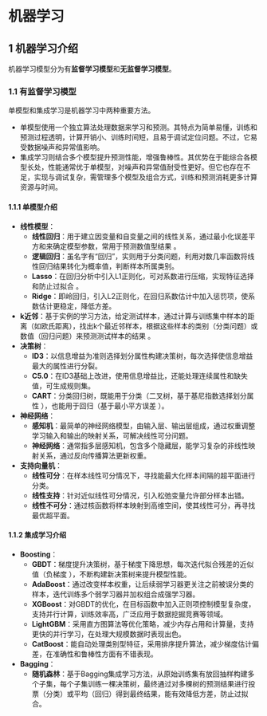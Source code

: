# 机器学习

## 1 机器学习介绍
机器学习模型分为有**监督学习模型**和**无监督学习模型**。

###  1.1 有监督学习模型
单模型和集成学习是机器学习中两种重要方法。
+ 单模型使用一个独立算法处理数据来学习和预测。其特点为简单易懂，训练和预测过程透明，计算开销小、训练时间短，且易于调试定位问题。不过，它易受数据噪声和异常值影响。
+ 集成学习则结合多个模型提升预测性能，增强鲁棒性。其优势在于能综合各模型长处，性能通常优于单模型，对噪声和异常值耐受性更好。但它也存在不足，实现与调试复杂，需管理多个模型及组合方式，训练和预测消耗更多计算资源与时间。

#### 1.1.1 单模型介绍
- **线性模型**：
    - **线性回归**：用于建立因变量和自变量之间的线性关系，通过最小化误差平方和来确定模型参数，常用于预测数值型结果 。
    - **逻辑回归**：虽名字有“回归”，实则用于分类问题，利用对数几率函数将线性回归结果转化为概率值，判断样本所属类别。 
    - **Lasso**：在回归分析中引入L1正则化，可对系数进行压缩，实现特征选择和防止过拟合 。
    - **Ridge**：即岭回归，引入L2正则化，在回归系数估计中加入惩罚项，使系数估计更稳定，降低方差。 
- **k近邻**：基于实例的学习方法，给定测试样本，通过计算与训练集中样本的距离（如欧氏距离），找出k个最近邻样本，根据这些样本的类别（分类问题）或数值（回归问题）来预测测试样本的结果 。 
- **决策树**：
    - **ID3**：以信息增益为准则选择划分属性构建决策树，每次选择使信息增益最大的属性进行分裂。
    - **C5.0**：在ID3基础上改进，使用信息增益比，还能处理连续属性和缺失值，可生成规则集。 
    - **CART**：分类回归树，既能用于分类（二叉树，基于基尼指数选择划分属性 ），也能用于回归（基于最小平方误差 ）。 
- **神经网络**：
    - **感知机**：最简单的神经网络模型，由输入层、输出层组成，通过权重调整学习输入和输出的映射关系，可解决线性可分问题。 
    - **神经网络**：通常指多层感知机，包含多个隐藏层，能学习复杂的非线性映射关系，通过反向传播算法更新权重。 
- **支持向量机**：
    - **线性可分**：在样本线性可分情况下，寻找能最大化样本间隔的超平面进行分类。 
    - **线性支持**：针对近似线性可分情况，引入松弛变量允许部分样本出错。 
    - **线性不可分**：通过核函数将样本映射到高维空间，使其线性可分，再寻找最优超平面。 

#### 1.1.2 集成学习介绍
- **Boosting**：
    - **GBDT**：梯度提升决策树，基于梯度下降思想，每次迭代拟合残差的近似值（负梯度 ），不断构建新决策树来提升模型性能。 
    - **AdaBoost**：通过改变样本权重，让后续弱学习器更关注之前被误分类的样本，迭代训练多个弱学习器并加权组合成强学习器。 
    - **XGBoost**：对GBDT的优化，在目标函数中加入正则项控制模型复杂度，支持并行计算，训练效率高，广泛应用于数据挖掘竞赛等领域。 
    - **LightGBM**：采用直方图算法等优化策略，减少内存占用和计算量，支持更快的并行学习，在处理大规模数据时表现出色。 
    - **CatBoost**：能自动处理类别型特征，采用排序提升算法，减少梯度估计偏差，在准确性和鲁棒性方面有不错表现。 
- **Bagging**：
    - **随机森林**：基于Bagging集成学习方法，从原始训练集有放回抽样构建多个子集，每个子集训练一棵决策树，最终通过对多棵树的预测结果进行投票（分类）或平均（回归）得到最终结果，能有效降低方差，防止过拟合。 